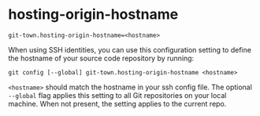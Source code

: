 # hosting-origin-hostname

```
git-town.hosting-origin-hostname=<hostname>
```

When using SSH identities, you can use this configuration setting to define the
hostname of your source code repository by running:

```
git config [--global] git-town.hosting-origin-hostname <hostname>
```

`<hostname>` should match the hostname in your ssh config file. The optional
`--global` flag applies this setting to all Git repositories on your local
machine. When not present, the setting applies to the current repo.
